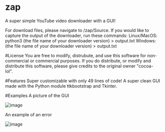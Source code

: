 # zap
A super simple YouTube video downloader with a GUI!

For download files, please navigate to /zap/Source.
If you would like to capture the output of the downloader, run these commands:
Linux/MacOS: python3 (the file name of your downloader version) > output.txt
Windows: (the file name of your downloader version) > output.txt

#License
You are free to modify, distrubute, and use this software for non-commercial or commercial purposes. If you do distribute, or modify and distribute this software, please give credits to the original owner "cocoa-lol".

#Features
Super customizable with only 49 lines of code!
A super clean GUI made with the Python module ttkbootstrap and Tkinter.

#Examples
A picture of the GUI

![image](https://github.com/user-attachments/assets/e1259fa6-ef32-4532-a766-8ca64b1079a7)

An example of an error

![image](https://github.com/user-attachments/assets/7af70e92-7da0-4a15-8224-4def8277a373)
